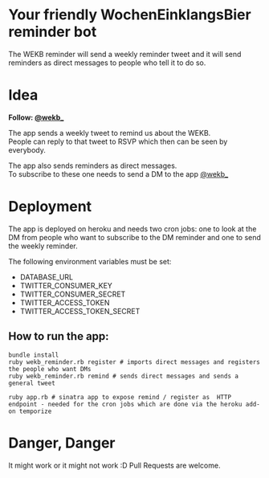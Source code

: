 Your friendly WochenEinklangsBier reminder bot
================

The WEKB reminder will send a weekly reminder tweet and it will send reminders as direct messages to people who tell it to do so.

Idea
============

__Follow: [@wekb_](https://twitter.com/wekb_)__

The app sends a weekly tweet to remind us about the WEKB.  
People can reply to that tweet to RSVP which then can be seen by everybody.

The app also sends reminders as direct messages.  
To subscribe to these one needs to send a DM to the app [@wekb_](https://twitter.com/wekb_) 


Deployment
============

The app is deployed on heroku and needs two cron jobs: one to look at the DM from people who want to subscribe to the DM reminder and one to send the weekly reminder. 

The following environment variables must be set: 


* DATABASE_URL
* TWITTER_CONSUMER_KEY
* TWITTER_CONSUMER_SECRET
* TWITTER_ACCESS_TOKEN
* TWITTER_ACCESS_TOKEN_SECRET


How to run the app:
--------------

    bundle install
    ruby wekb_reminder.rb register # imports direct messages and registers the people who want DMs
    ruby wekb_reminder.rb remind # sends direct messages and sends a general tweet

    ruby app.rb # sinatra app to expose remind / register as  HTTP endpoint - needed for the cron jobs which are done via the heroku add-on temporize


Danger, Danger
==================

It might work or it might not work :D Pull Requests are welcome.


